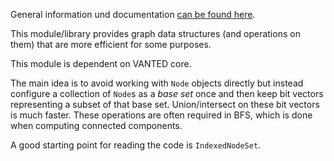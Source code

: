 General information und documentation [can be found here](https://www.notion.so/General-Comments-9f9f8ec88b93412f92b9304a852185e1).

This module/library provides graph data structures (and operations on them) that are more efficient for some purposes.

This module is dependent on VANTED core.

The main idea is to avoid working with `Node` objects directly but instead configure a collection of `Node`s as a *base set* once and then keep bit vectors representing a subset of that base set. Union/intersect on these bit vectors is much faster. These operations are often required in BFS, which is done when computing connected components.

A good starting point for reading the code is `IndexedNodeSet`.